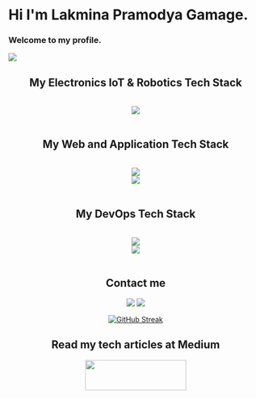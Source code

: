 <h1>Hi I'm Lakmina Pramodya Gamage.</h1>
<h3>Welcome to my profile.</h3>

![](https://komarev.com/ghpvc/?username=lakminagamage&style=flat-square)

<h2 align="center"> My Electronics IoT & Robotics Tech Stack </h2>
<br/>
<div align="center">
    <img src="https://skillicons.dev/icons?i=arduino,python,raspberrypi,ros,opencv,rabbitmq&theme=dark&perline=6" />
</div>
<br>
<h2 align="center"> My Web and Application Tech Stack </h2>
<br/>
<div align="center">
    <img src="https://skillicons.dev/icons?i=python,js,ts,java,c,react,fastapi,django,nodejs,nextjs&theme=dark&perline=10" />
    <br>
    <img src="https://skillicons.dev/icons?i=html,css,tailwind,bootstrap,npm,express,postman,figma&theme=dark&perline=8" />
</div>
<br>
<h2 align="center"> My DevOps Tech Stack </h2>
<br/>
<div align="center">
    <img src="https://skillicons.dev/icons?i=aws,azure,linux,debian,ubuntu,docker,firebase,git,github&theme=dark&perline=9" />
    <br>
    <img src="https://skillicons.dev/icons?i=githubactions,mysql,netlify,nginx,vercel,postgres&theme=dark&perline=6" />
</div>
<br>
<div align="center">
<h2>Contact me </h2>
<a  href='mailto:pramodyalakmina@gmail.com'><img src="https://skillicons.dev/icons?i=gmail&theme=dark&perline=1" /></a> 
<a  href="https://www.linkedin.com/in/lakmina-gamage"><img src="https://skillicons.dev/icons?i=linkedin&theme=dark&perline=1" /></a>

[![GitHub Streak](http://github-readme-streak-stats.herokuapp.com?user=lakminagamage&theme=dark&background=000000)](https://git.io/streak-stats)


<h2>Read my tech articles at Medium </h2>
<a  href="https://lakminagamage.medium.com"><img width="200px" height="60px" src="https://miro.medium.com/v2/resize:fit:8976/1*Ra88BZ-CSTovFS2ZSURBgg.png"></img></a>
</div>


